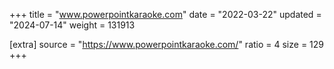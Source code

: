 +++
title = "www.powerpointkaraoke.com"
date = "2022-03-22"
updated = "2024-07-14"
weight = 131913

[extra]
source = "https://www.powerpointkaraoke.com/"
ratio = 4
size = 129
+++
